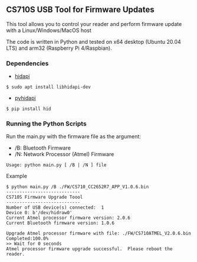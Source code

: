 ## CS710S USB Tool for Firmware Updates

This tool allows you to control your reader and perform firmware update with a Linux/Windows/MacOS host

The code is written in Python and tested on x64 desktop (Ubuntu 20.04 LTS) and arm32 (Raspberry Pi 4/Raspbian).

### Dependencies


* [hidapi](https://github.com/libusb/hidapi)

```
$ sudo apt install libhidapi-dev
```

* [pyhidapi](https://github.com/apmorton/pyhidapi)

```
$ pip install hid
```


### Running the Python Scripts

Run the main.py with the firmware file as the argument:

* /B: Bluetooth Firmware
* /N: Network Processor (Atmel) Firmware

```
Usage: python main.py [ /B | /N ] file
```	

Example
```
$ python main.py /B ./FW/CS710_CC2652R7_APP_V1.0.6.bin 
----------------------------
CS710S Firmware Upgrade Toool
----------------------------
Number of USB device(s) connected:  1
Device 0: b'/dev/hidraw0'
Current Atmel processor firmware version: 2.0.6
Current Bluetooth firmware version: 1.0.6

Upgrade Atmel processor firmware with file: ./FW/CS710ATMEL_V2.0.6.bin
Completed:100.0%
>> Wait for 0 seconds
Atmel processor firmware upgrade successful.  Please reboot the reader.
```


